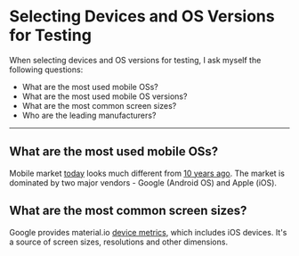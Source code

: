 # Selecting Devices and OS Versions for Testing

When selecting devices and OS versions for testing, I ask myself the following questions:
- What are the most used mobile OSs?
- What are the most used mobile OS versions?
- What are the most common screen sizes?
- Who are the leading manufacturers?

----

## What are the most used mobile OSs?
Mobile market [today](https://lana-20.github.io/mobile-os-market-share-2022/) looks much different from [10 years ago](https://lana-20.github.io/mobile-os-market-share-2012/). The market is dominated by two major vendors - Google (Android OS) and Apple (iOS).

## What are the most common screen sizes?

Google provides material.io [device metrics](https://material.io/blog/device-metrics), which includes iOS devices. It's a source of screen sizes, resolutions and other dimensions.

